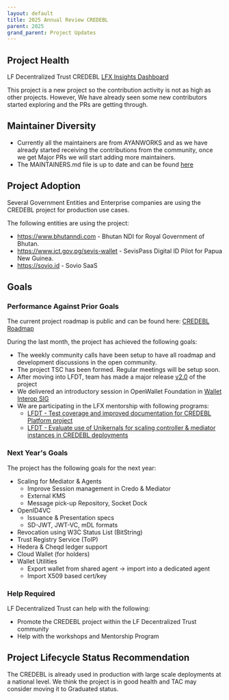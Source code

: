 ```yaml
---
layout: default
title: 2025 Annual Review CREDEBL
parent: 2025
grand_parent: Project Updates
---
```


## Project Health

LF Decentralized Trust CREDEBL [LFX Insights Dashboard](https://insights.lfx.linuxfoundation.org/foundation/lf-decentralized-trust/reports/contributors?project=credebl&bestPractice=false&dateFilters=Last%20Year&dateRange=2024-01-01%20to%202024-12-31&compare=PP&granularity=month&hideBots=true&repository=all)

This project is a new project so the contribution activity is not as high as other projects. However, We have already seen some new contributors started exploring and the PRs are getting through.

## Maintainer Diversity

- Currently all the maintainers are from AYANWORKS and as we have already started receiving the contributions from the community, once we get Major PRs we will start adding more maintainers.
- The MAINTAINERS.md file is up to date and can be found [here](https://github.com/credebl/.github/blob/main/MAINTAINERS.md)

## Project Adoption

Several Government Entities and Enterprise companies are using the CREDEBL project for production use cases.

The following entities are using the project:
- https://www.bhutanndi.com - Bhutan NDI for Royal Government of Bhutan.
- https://www.ict.gov.pg/sevis-wallet - SevisPass Digital ID Pilot for Papua New Guinea.
- https://sovio.id - Sovio SaaS

## Goals

### Performance Against Prior Goals

The current project roadmap is public and can be found here: [CREDEBL Roadmap](https://github.com/orgs/credebl/projects/14)

During the last month, the project has achieved the following goals:
- The weekly community calls have been setup to have all roadmap and development discussions in the open community.
- The project TSC has been formed. Regular meetings will be setup soon.
- After moving into LFDT, team has made a major release [v2.0](https://github.com/credebl/platform/releases/tag/v2.0.0) of the project
- We delivered an introductory session in OpenWallet Foundation in [Wallet Interop SIG](https://lf-openwallet-foundation.atlassian.net/wiki/spaces/GROUP/pages/130187265/2025-04-07+Wallet+Interop+SIG)
- We are participating in the LFX mentorship with following programs:
  - [LFDT - Test coverage and improved documentation for CREDEBL Platform project](https://mentorship.lfx.linuxfoundation.org/project/92df3acf-9c1e-4a27-b9a4-cb5ed4293435)
  - [LFDT - Evaluate use of Unikernals for scaling controller & mediator instances in CREDEBL deployments](https://mentorship.lfx.linuxfoundation.org/project/d501d6f7-b964-44f5-a079-1b20adc4f06a) 

### Next Year's Goals

The project has the following goals for the next year:
- Scaling for Mediator & Agents
  - Improve Session management in Credo & Mediator
  - External KMS
  - Message pick-up Repository, Socket Dock
- OpenID4VC 
  - Issuance & Presentation specs
  - SD-JWT, JWT-VC, mDL formats
- Revocation using W3C Status List (BitString)
- Trust Registry Service (ToIP)
- Hedera & Cheqd ledger support
- Cloud Wallet (for holders)
- Wallet Utilities
  - Export wallet from shared agent -> import into a dedicated agent
  - Import X509 based cert/key

### Help Required

LF Decentralized Trust can help with the following:
- Promote the CREDEBL project within the LF Decentralized Trust community
- Help with the workshops and Mentorship Program

## Project Lifecycle Status Recommendation

The CREDEBL is already used in production with large scale deployments at a national level. We think the project is in good health and TAC may consider moving it to Graduated status.